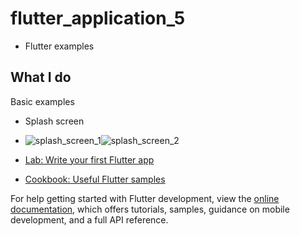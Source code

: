 # flutter_application_5
- Flutter examples 

## What I do
Basic examples
- Splash screen
- ![splash_screen_1](https://github.com/sevgitr/flutter_example/assets/49620686/cbe913e2-dcb1-492b-97b5-2c822cf83cdd)![splash_screen_2](https://github.com/sevgitr/flutter_example/assets/49620686/d540dd98-3604-4a60-bafd-3bd8a3cf15ac)






- [Lab: Write your first Flutter app](https://docs.flutter.dev/get-started/codelab)
- [Cookbook: Useful Flutter samples](https://docs.flutter.dev/cookbook)

For help getting started with Flutter development, view the
[online documentation](https://docs.flutter.dev/), which offers tutorials,
samples, guidance on mobile development, and a full API reference.
